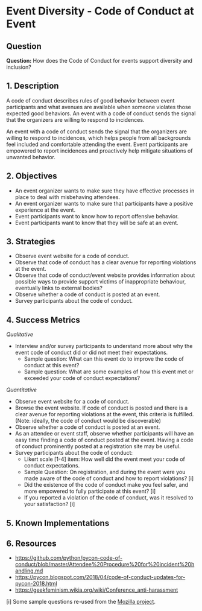 # Event Diversity - Code of Conduct at Event

## Question

**Question:** How does the Code of Conduct for events support diversity and inclusion?

## 1. Description
A code of conduct describes rules of good behavior between event participants and what avenues are available when someone violates those expected good behaviors. An event with a code of conduct sends the signal that the organizers are willing to respond to incidences.

An event with a code of conduct sends the signal that the organizers are willing to respond to incidences, which helps people from all backgrounds feel included and comfortable attending the event. Event participants are empowered to report incidences and proactively help mitigate situations of unwanted behavior.

## 2. Objectives
- An event organizer wants to make sure they have effective processes in place to deal with misbehaving attendees.
- An event organizer wants to make sure that participants have a positive experience at the event.
- Event participants want to know how to report offensive behavior. 
- Event participants want to know that they will be safe at an event.

## 3. Strategies
- Observe event website for a code of conduct.
- Observe that code of conduct has a clear avenue for reporting violations at the event.
- Observe that code of conduct/event website provides information about possible ways to provide support victims of inappropriate behaviour, eventually links to external bodies?
- Observe whether a code of conduct is posted at an event.
- Survey participants about the code of conduct.

## 4. Success Metrics

_Qualitative_

- Interview and/or survey participants to understand more about why the event code of conduct did or did not meet their expectations.
  * Sample question: What can this event do to improve the code of conduct at this event?
  * Sample question: What are some examples of how this event met or exceeded your code of conduct expectations?

_Quantitative_

- Observe event website for a code of conduct.
- Browse the event website. If code of conduct is posted and there is a clear avenue for reporting violations at the event, this criteria is fulfilled. (Note: ideally, the code of conduct would be discoverable)
- Observe whether a code of conduct is posted at an event.
- As an attendee or event staff, observe whether participants will have an easy time finding a code of conduct posted at the event. Having a code of conduct prominently posted at a registration site may be useful.
- Survey participants about the code of conduct: 
  * Likert scale [1-4] item: How well did the event meet your code of conduct expectations.
  * Sample Question: On registration, and during the event were you made aware of the code of conduct and how to report violations? [i]
  * Did the existence of the code of conduct make you feel safer, and more empowered to fully participate at this event? [i]
  * If you reported a violation of the code of conduct, was it resolved to your satisfaction? [i]
  
## 5. Known Implementations 

## 6. Resources
- https://github.com/python/pycon-code-of-conduct/blob/master/Attendee%20Procedure%20for%20incident%20handling.md
- https://pycon.blogspot.com/2018/04/code-of-conduct-updates-for-pycon-2018.html
- https://geekfeminism.wikia.org/wiki/Conference_anti-harassment 



[i] Some sample questions re-used from the [Mozilla project](https://github.com/mozilla/diversity/blob/master/data-metrics/surveys/en/cpg-follow-up.md).


